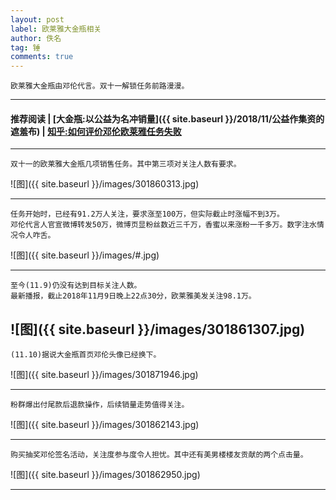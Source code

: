 ```yaml
---
layout: post
label: 欧莱雅大金瓶相关
author: 佚名
tag: 锤
comments: true
---
```


    欧莱雅大金瓶由邓伦代言。双十一解锁任务前路漫漫。

---
#### 推荐阅读 | [大金瓶:以公益为名冲销量]({{ site.baseurl }}/2018/11/公益作集资的遮羞布) | [知乎:如何评价邓伦欧莱雅任务失败](https://www.zhihu.com/question/300320084/answer/520677091) 
---

    双十一的欧莱雅大金瓶几项销售任务。其中第三项对关注人数有要求。

![图]({{ site.baseurl }}/images/301860313.jpg)

---

    任务开始时，已经有91.2万人关注，要求涨至100万，但实际截止时涨幅不到3万。
    邓伦代言人官宣微博转发50万，微博页显粉丝数近三千万，香蜜以来涨粉一千多万。数字注水情况令人咋舌。

![图]({{ site.baseurl }}/images/#.jpg)

---

    至今(11.9)仍没有达到目标关注人数。
    最新播报，截止2018年11月9日晚上22点30分，欧莱雅美发关注98.1万。

![图]({{ site.baseurl }}/images/301861307.jpg)
---

    (11.10)据说大金瓶首页邓伦头像已经换下。
    
![图]({{ site.baseurl }}/images/301871946.jpg)

---

    粉群爆出付尾款后退款操作，后续销量走势值得关注。

![图]({{ site.baseurl }}/images/301862143.jpg) 

---

    购买抽奖邓伦签名活动，关注度参与度令人担忧。其中还有美男楼楼友贡献的两个点击量。

![图]({{ site.baseurl }}/images/301862950.jpg) 

---
